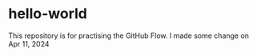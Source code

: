 # hello-world
This repository is for practising the GitHub Flow.
I made some change on Apr 11, 2024

